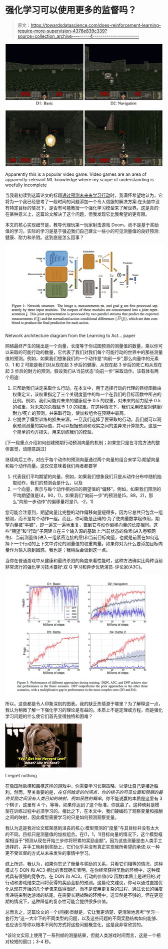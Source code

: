 # 强化学习可以使用更多的监督吗？

> 原文：<https://towardsdatascience.com/does-reinforcement-learning-require-more-supervision-4378e839c339?source=collection_archive---------4----------------------->

![](img/15e2a2750378082923a126603a74164c.png)

Apparently this is a popular video game. Video games are an area of apparently-relevant ML knowledge where my scope of understanding is woefully incomplete

当我最初读到这篇论文的标题[通过预测未来来学习行动](https://arxiv.org/pdf/1611.01779v2.pdf)时，我满怀希望地认为，它将为一个我已经思考了一段时间的问题添加一个令人信服的解决方案:在头脑中没有特定目标的情况下，是否有可能教授一个强化学习模型来了解世界。这是真的:在某种意义上，这篇论文解决了这个问题，但我发现它比我希望的更有限。

本文的核心实现细节是，教导代理玩第一玩家射击游戏 Doom，而不是基于奖励值的学习，实际的学习是基于强迫我们自己建立一些小的可见测量值的良好预测:健康、耐力和杀戮。这到底是怎么回事？

![](img/16cf285aa1b19690dca73ba09443b720.png)

Network architecture diagram from the Learning to Act… paper

网络最终产生的输出是一个向量，长度等于你试图预测的测量值的数量，乘以你可以采取的可能行动的数量，它代表了我们对我们每个可能行动的世界中的那些测量值的预测。例如，如果我们想象我们的一个动作是“向前一步”,那么向量中的元素 0、1 和 2 可能是我们对从现在起 3 步后的健康、从现在起 3 步后的死亡和从现在起 3 步后的耐力的预测，假设我们从当前状态“向前一步”采取动作。该载体有两个用途:

1.  它帮助我们决定采取什么行动。在本文中，用于选择行动的代理的目标函数由权重定义，该权重指定了三个关键度量中的每一个在我们的目标函数中所占的比例。例如，我们可能对未来的健康赋予 0.5 的权重，对未来的耐力赋予 0.5 的权重，对未来的杀戮赋予 1.0 的权重。在这种情况下，我们采用模型对健康/耐力/死亡的预测，并采取行动，使加权组合在预期中最高。
2.  它提供了模型训练的损失来源。一旦我们选择了要采取的行动，我们就可以观察预测测量的实际值，并可以根据预测和现实之间的差异来计算损失。这是一个简单的均方损失，用来训练我们的模型。

[下一段重点介绍如何创建预期行动预测向量的机制；如果您只是在寻找方法的整体直觉，请随意跳过]

继续向后工作，对应于每个动作的预测向量通过两个向量的组合来学习:期望向量和每个动作向量。这仅仅意味着我们两者都要学

1.  代表我们平均期望的向量，例如，如果我们想象我们只是从动作分布中随机抽取动作，我们的预测会是什么，以及
2.  一个向量，表示与每个动作相对应的期望值的“偏移”。例如，如果我们预测的平均期望值是(4，90，1)，如果我们“向前一步”的预测是(5，88，2)，那么“向前一步动作”的偏移量将是(1，-2，1)

您可能会注意到，期望向量比完整的动作偏移向量短得多，因为它总共只包含一组预测，而不是每个动作一组。而且，你可能是正确的:为了使向量数学起作用，期望向量被“平铺”，即一遍又一遍地重复，直到它与动作偏移向量的长度相同。这些“期望”和“行动”子网建立在三个输入源的基础上:当前状态的像素(进入卷积网络)、当前测量值(进入一组紧密连接的层)和当前目标向量，也就是前面在如何选择下一个行动的上下文中讨论的测量值的权重向量。如果你对为什么要添加目标向量作为输入感到困惑，我也是；我稍后会谈到这一点。

当你在普通游戏中从健康和最终杀戮的角度来看性能时，这种方法确实比两种当前非常流行的强化学习技术要好:双 Q 学习和异步优势演员-评论家(A3C)。

![](img/d4e66690d677867bb1e813442f8abc63.png)

所以。这些都是令人印象深刻的图表。我的缺乏热情源于哪里？为了解释这一点，我认为稍微了解一下强化学习的理论是有益的。本质上不是定理或方程，而是强化学习问题的什么使它们首先变得独特和困难？

![](img/bf9073c3535ebe45c10edca3c1827928.png)

I regret nothing

在像国际象棋和围棋这样的游戏中，你需要学习长期策略，以便让自己更接近胜利。然而，至关重要的是，*在任何给定的时间点，你的棋子的可见位置和预期的最终奖励之间没有人类已知的映射，例如获胜的概率*。你不能说赢的本质是这里有 3 个棋子，这里有 4 个，等等，如果你达到了这个标准，你就赢了。这种映射是模型在训练过程中必须学习的。相比之下，在本文中，我们硬编码了观察变量和报酬之间的映射，因此模型需要学习的只是如何预测观察变量。

我认为这是我对论文框架感到沮丧的核心:模型预测的“度量”与其目标并没有太大的不同。目标只是测量值的加权组合。在(1，1，1)目标向量的情况下，这个模型框架相当于“预测从现在开始三步你将积累的奖励金额”。因为这些测量是由人类手工选择的，并手工映射到奖励上，它们似乎并没有真正实现我所希望的承诺:以一种更不受监督的方式从未来发生的事情中学习。

综上所述，我认为，如果你忘记了衡量与奖励的关系，只看它们相等的情况，这种模式与 DQN 和 AC3 相比的表现确实表明，在你经常获得奖励的环境中，这种模式具有很强的竞争力。在 DQN 和 AC3，行动的价值(/Q 函数)本质上是递归的:对行动和游戏结束之间将获得的奖励金额的预测。这篇论文建议，你可以通过直接优化从现在开始的几个步骤来做得很好，而不是使用更复杂的过程，通过长长的梯度传递链来到达游戏的结尾。在需要长期战略的环境中，这显然是不够的，但在更短期的情况下，这种降低的复杂性可能会提供很多价值。

总而言之，这篇论文的一个(间接)贡献是，它让我更清楚、更清晰地思考“学习一套行为”这一大伞下的不同类型的问题，以及这些问题的不同奖励结构如何能够、也应该引导你以根本不同的方式将这些问题概念化，这是我非常欣赏的。

*该论文实际上使用了一系列帧的测量结果，但就人类游戏时间而言，这是一个相对较短的窗口；3-4 秒。